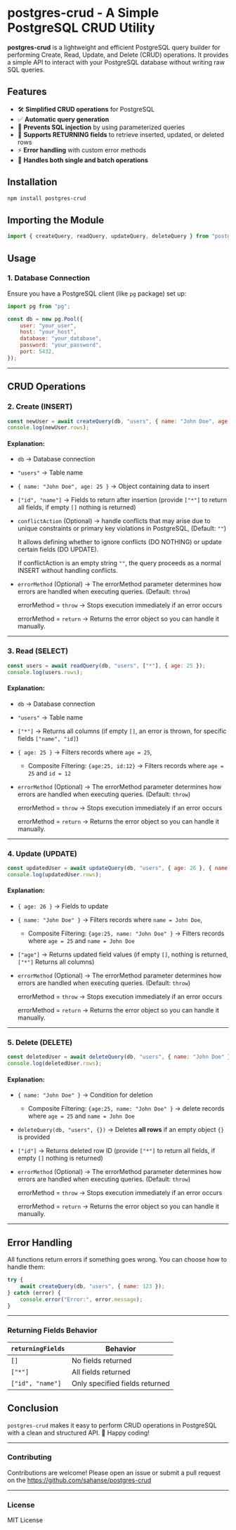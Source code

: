 # postgres-crud - A Simple PostgreSQL CRUD Utility

**postgres-crud** is a lightweight and efficient PostgreSQL query builder for performing Create, Read, Update, and Delete (CRUD) operations. It provides a simple API to interact with your PostgreSQL database without writing raw SQL queries.

## Features
- 🛠️ **Simplified CRUD operations** for PostgreSQL
- ✅ **Automatic query generation**
- 🎯 **Prevents SQL injection** by using parameterized queries
- 📜 **Supports RETURNING fields** to retrieve inserted, updated, or deleted rows
- ⚡ **Error handling** with custom error methods
- 🔄 **Handles both single and batch operations**

## Installation
```sh
npm install postgres-crud
```

## Importing the Module
```javascript
import { createQuery, readQuery, updateQuery, deleteQuery } from "postgres-crud";
```

## Usage
### 1. Database Connection
Ensure you have a PostgreSQL client (like `pg` package) set up:
```javascript
import pg from "pg";

const db = new pg.Pool({
    user: "your_user",
    host: "your_host",
    database: "your_database",
    password: "your_password",
    port: 5432,
});
```

---

## CRUD Operations

### 2. Create (INSERT)
```javascript
const newUser = await createQuery(db, "users", { name: "John Doe", age: 25 }, ["id", "name"]);
console.log(newUser.rows);
```
#### Explanation:
- `db` → Database connection

- `"users"` → Table name

- `{ name: "John Doe", age: 25 }` → Object containing data to insert

- `["id", "name"]` → Fields to return after insertion (provide `["*"]` to return all fields, if empty `[]` nothing is returned)

- `conflictAction` (Optional) → handle conflicts that may arise due to unique constraints or primary key violations in PostgreSQL, (Default: `""`) 

   It allows defining whether to ignore conflicts (DO NOTHING) or update certain fields (DO UPDATE).
   
   If conflictAction is an empty string `""`, the query proceeds as a normal INSERT without handling conflicts.

- `errorMethod` (Optional) → The errorMethod parameter determines how errors are handled when executing queries. (Default: `throw`)

   errorMethod = `throw` → Stops execution immediately if an error occurs

   errorMethod = `return` → Returns the error object so you can handle it manually.

---

### 3. Read (SELECT)
```javascript
const users = await readQuery(db, "users", ["*"], { age: 25 });
console.log(users.rows);
```
#### Explanation:
- `db` → Database connection

- `"users"` → Table name

- `["*"]` → Returns all columns (if empty `[]`, an error is thrown, for specific fields `["name", "id]`)

- `{ age: 25 }` → Filters records where `age = 25`,

   - Composite Filtering: `{age:25, id:12}` → Filters records where `age = 25` and `id = 12`

- `errorMethod` (Optional) → The errorMethod parameter determines how errors are handled when executing queries. (Default: `throw`)

   errorMethod = `throw` → Stops execution immediately if an error occurs

   errorMethod = `return` → Returns the error object so you can handle it manually.

---

### 4. Update (UPDATE)
```javascript
const updatedUser = await updateQuery(db, "users", { age: 26 }, { name: "John Doe" }, ["age"]);
console.log(updatedUser.rows);
```
#### Explanation:
- `{ age: 26 }` → Fields to update

- `{ name: "John Doe" }` → Filters records where `name = John Doe`,

   - Composite Filtering:  `{age:25, name: "John Doe" }` → Filters records where `age = 25` and `name = John Doe`

- `["age"]` → Returns updated field values (if empty `[]`, nothing is returned, `["*"]`  Returns all columns)
- `errorMethod` (Optional) → The errorMethod parameter determines how errors are handled when executing queries. (Default: `throw`)

   errorMethod = `throw` → Stops execution immediately if an error occurs

   errorMethod = `return` → Returns the error object so you can handle it manually.
---

### 5. Delete (DELETE)
```javascript
const deletedUser = await deleteQuery(db, "users", { name: "John Doe" }, ["id"]);
console.log(deletedUser.rows);
```
#### Explanation:
- `{ name: "John Doe" }` → Condition for deletion
   - Composite Filtering: `{age:25, name: "John Doe" }` → delete  records where `age = 25` and `name = John Doe`

- `deleteQuery(db, "users", {})` → Deletes **all rows** if an empty object `{}` is provided

- `["id"]` → Returns deleted row ID (provide `["*"]` to return all fields, if empty `[]` nothing is returned)

- `errorMethod` (Optional) → The errorMethod parameter determines how errors are handled when executing queries. (Default: `throw`)

   errorMethod = `throw` → Stops execution immediately if an error occurs

   errorMethod = `return` → Returns the error object so you can handle it manually.

---

## Error Handling
All functions return errors if something goes wrong. You can choose how to handle them:
```javascript
try {
    await createQuery(db, "users", { name: 123 });
} catch (error) {
    console.error("Error:", error.message);
}
```
---
### Returning Fields Behavior

| `returningFields` | Behavior |
|------------------|----------|
| `[]` | No fields returned |
| `["*"]` | All fields returned |
| `["id", "name"]` | Only specified fields returned |

## Conclusion
`postgres-crud` makes it easy to perform CRUD operations in PostgreSQL with a clean and structured API. 🚀 Happy coding!

---

### Contributing

Contributions are welcome! Please open an issue or submit a pull request on the https://github.com/sahanse/postgres-crud

---
### License
MIT License

